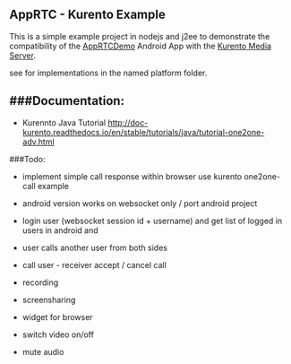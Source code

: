 ## AppRTC - Kurento Example

This is a simple example project in nodejs and j2ee to demonstrate the compatibility of the [AppRTCDemo](https://github.com/njovy/AppRTCDemo) Android App with the [Kurento Media Server](http://www.kurento.org/).

see for implementations in the named platform folder.

###Documentation:
-----------------
- Kurennto Java Tutorial http://doc-kurento.readthedocs.io/en/stable/tutorials/java/tutorial-one2one-adv.html


###Todo:
- implement simple call response within browser use kurento one2one-call example
- android version works on websocket only / port android project 

- login user (websocket session id + username) and get list of logged in users in android and 
- user calls another user from both sides
- call user - receiver accept / cancel call 


- recording 
- screensharing
- widget for browser
- switch video on/off 
- mute audio

